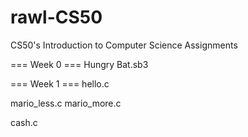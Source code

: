 # rawl-CS50
CS50's Introduction to Computer Science Assignments

=== Week 0 ===
Hungry Bat.sb3

=== Week 1 ===
hello.c

mario_less.c
mario_more.c

cash.c

